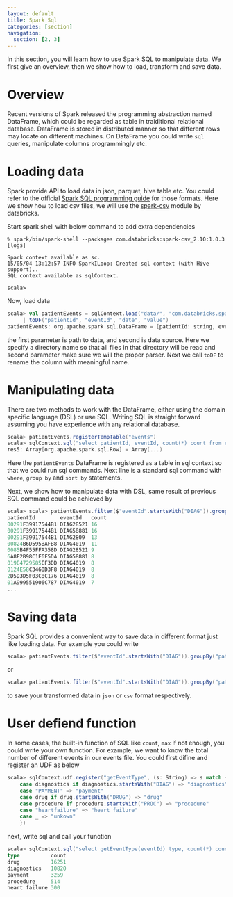```yaml
---
layout: default
title: Spark Sql
categories: [section]
navigation:
  section: [2, 3]
---
```


In this section, you will learn how to use Spark SQL to manipulate data. We first give an overview, then we show how to load, transform and save data.

# Overview
Recent versions of Spark released the programming abstraction named DataFrame, which could be regarded as table in traiditional relational database. DataFrame is stored in distributed manner so that different rows may locate on different machines. On DataFrame you could write `sql` queries, manipulate columns programmingly etc.

# Loading data
Spark provide API to load data in json, parquet, hive table etc. You could refer to the official [Spark SQL programming guide](https://spark.apache.org/docs/latest/sql-programming-guide.html#data-sources) for those formats. Here we show how to load csv files, we will use the [spark-csv](https://github.com/databricks/spark-csv) module by databricks.

Start spark shell with below command to add extra dependencies
```
% spark/bin/spark-shell --packages com.databricks:spark-csv_2.10:1.0.3
[logs]

Spark context available as sc.
15/05/04 13:12:57 INFO SparkILoop: Created sql context (with Hive support)..
SQL context available as sqlContext.

scala> 
```
Now, load data
```scala
scala> val patientEvents = sqlContext.load("data/", "com.databricks.spark.csv").
     | toDF("patientId", "eventId", "date", "value")
patientEvents: org.apache.spark.sql.DataFrame = [patientId: string, eventId: string, date: string, value: string]
```
the first parameter is path to data, and second is data source. Here we specify a directory name so that all files in that directory will be read and second parameter make sure we will the proper parser. Next we call `toDF` to rename the column with meaningful name.

# Manipulating data
There are two methods to work with the DataFrame, either using the domain specific language (DSL) or use SQL. Writing SQL is straight forward assuming you have experience with any relational database.
```scala
scala> patientEvents.registerTempTable("events")
scala> sqlContext.sql("select patientId, eventId, count(*) count from events where eventId like 'DIAG%' group by patientId, eventId order by count desc").collect
res5: Array[org.apache.spark.sql.Row] = Array(...)
```
Here the `patientEvents` DataFrame is registered as a table in sql context so that we could run sql commands. Next line is a standard sql command with `where`, `group by` and `sort by` statements.

Next, we show how to manipulate data with DSL, same result of previous SQL command could be achieved by
```scala
scala> scala> patientEvents.filter($"eventId".startsWith("DIAG")).groupBy("patientId", "eventId").count.orderBy($"count".desc).show
patientId        eventId   count
00291F39917544B1 DIAG28521 16   
00291F39917544B1 DIAG58881 16   
00291F39917544B1 DIAG2809  13   
00824B6D595BAFB8 DIAG4019  11   
0085B4F55FFA358D DIAG28521 9    
6A8F2B98C1F6F5DA DIAG58881 8    
019E4729585EF3DD DIAG4019  8    
0124E58C3460D3F8 DIAG4019  8    
2D5D3D5F03C8C176 DIAG4019  8    
01A999551906C787 DIAG4019  7    
...
```
# Saving data
Spark SQL provides a convenient way to save data in different format just like loading data. For example you could write 
```scala
scala> patientEvents.filter($"eventId".startsWith("DIAG")).groupBy("patientId", "eventId").count.orderBy($"count".desc).save("aggregated.json", "json")
```
or
```scala
scala> patientEvents.filter($"eventId".startsWith("DIAG")).groupBy("patientId", "eventId").count.orderBy($"count".desc).save("aggregated.csv", "com.databricks.spark.csv")
```
to save your transformed data in `json` or `csv` format respectively.

# User defiend function
In some cases, the built-in function of SQL like `count`, `max` if not enough, you could write your own function. For example, we want to know the total number of different events in our events file. You could first difine and register an UDF as below
```scala
scala> sqlContext.udf.register("getEventType", (s: String) => s match {
    case diagnostics if diagnostics.startsWith("DIAG") => "diagnostics"
    case "PAYMENT" => "payment"
    case drug if drug.startsWith("DRUG") => "drug"
    case procedure if procedure.startsWith("PROC") => "procedure"
    case "heartfailure" => "heart failure"
    case _ => "unkown"
    })
```
next, write sql and call your function
```scala
scala> sqlContext.sql("select getEventType(eventId) type, count(*) count from events group by getEventType(eventId) order by count desc").show
type          count
drug          16251
diagnostics   10820
payment       3259 
procedure     514  
heart failure 300  
```